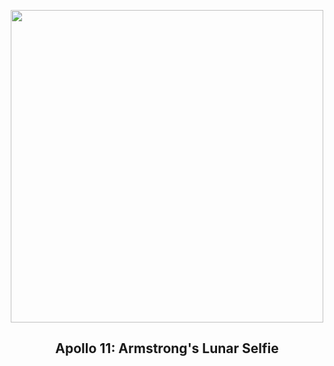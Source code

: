 
<p align="center"><img src="https://apod.nasa.gov/apod/image/2307/AldrinVisorCrop_Apollo11_1080.jpg" width="500" height="500"></p>
<h2 align="center"> Apollo 11: Armstrong's Lunar Selfie </h2>

